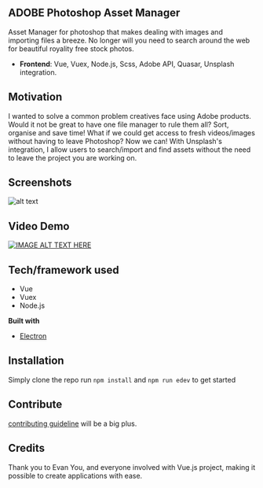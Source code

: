 
## ADOBE Photoshop Asset Manager
Asset Manager for photoshop that makes dealing with images and importing files a breeze. No longer will you need to search around the web for beautiful royality free stock photos.

- **Frontend**: Vue, Vuex, Node.js, Scss, Adobe API, Quasar, Unsplash integration.

## Motivation
I wanted to solve a common problem creatives face using Adobe products. Would it not be great to have one file manager to rule them all? Sort, organise and save time! What if we could get access to fresh videos/images without having to leave Photoshop? Now we can! With Unsplash's integration, I allow users to search/import and find assets without the need to leave the project you are working on.

 
## Screenshots
![alt text](https://i.imgur.com/MkorqtG.png "")

## Video Demo

[![IMAGE ALT TEXT HERE](http://img.youtube.com/vi/Pz4lXeto7rI/0.jpg)](https://youtu.be/Pz4lXeto7rI)

## Tech/framework used
- Vue
- Vuex
- Node.js

<b>Built with</b>
- [Electron](https://electron.atom.io)


## Installation
Simply clone the repo run `npm install` and `npm run edev` to get started

## Contribute

[contributing guideline](https://github.com/zulip/zulip-electron/blob/master/CONTRIBUTING.md) will be a big plus.

## Credits
Thank you to Evan You, and everyone involved with Vue.js project, making it possible to create applications with ease. 



